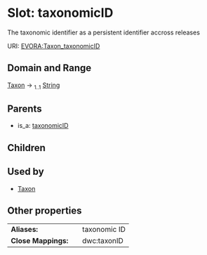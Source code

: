 
# Slot: taxonomicID

The taxonomic identifier as a persistent identifier accross releases

URI: [EVORA:Taxon_taxonomicID](https://evora-project.eu/Taxon_taxonomicID)


## Domain and Range

[Taxon](Taxon.md) &#8594;  <sub>1..1</sub> [String](types/String.md)

## Parents

 *  is_a: [taxonomicID](taxonomicID.md)

## Children


## Used by

 * [Taxon](Taxon.md)

## Other properties

|  |  |  |
| --- | --- | --- |
| **Aliases:** | | taxonomic ID |
| **Close Mappings:** | | dwc:taxonID |